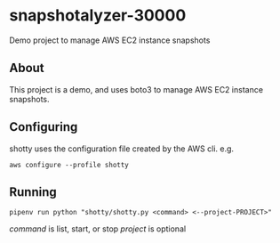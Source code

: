 # snapshotalyzer-30000
Demo project to manage AWS EC2 instance snapshots

## About

This project is a demo, and uses boto3 to manage AWS EC2 instance snapshots.

## Configuring

shotty uses the configuration file created by the AWS cli. e.g.

`aws configure --profile shotty`

## Running

`pipenv run python "shotty/shotty.py <command>
<--project-PROJECT>"`

*command* is list, start, or stop
*project* is optional

